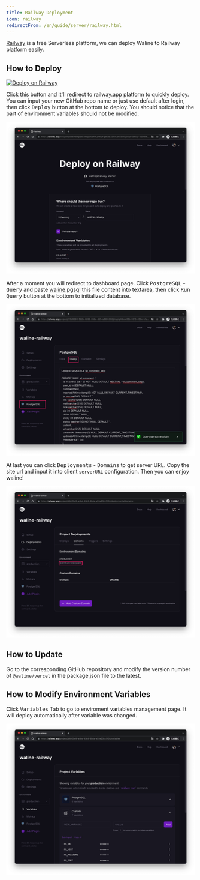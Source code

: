 ```yaml
---
title: Railway Deployment
icon: railway
redirectFrom: /en/guide/server/railway.html
---
```


[Railway](https://railway.app/) is a free Serverless platform, we can deploy Waline to Railway platform easily.

<!-- more -->

## How to Deploy

[![Deploy on Railway](https://railway.app/button.svg)](https://railway.app/new/template?template=https%3A%2F%2Fgithub.com%2Fwalinejs%2Frailway-starter&plugins=postgresql&envs=PG_HOST%2CPG_PORT%2CPG_USER%2CPG_PASSWORD%2CPG_DB%2CPG_PREFIX%2CPORT&referralCode=lizheming&PG_HOSTDefault=%24%7B%7B+PGHOST+%7D%7D&PG_HOSTDesc=Don%27t+modify+it&PG_PORTDefault=%24%7B%7B+PGPORT+%7D%7D&PG_PORTDesc=Don%27t+modify+it&PG_USERDefault=%24%7B%7B+PGUSER+%7D%7D&PG_USERDesc=Don%27t+modify+it&PG_PASSWORDDefault=%24%7B%7B+PGPASSWORD+%7D%7D&PG_PASSWORDDesc=Don%27t+modify+it&PG_DBDefault=%24%7B%7B+PGDATABASE+%7D%7D&PG_DBDesc=Don%27t+modify+it&PG_PREFIXDefault=wl_&PG_PREFIXDesc=Don%27t+modify+it&PORTDefault=3000&PORTDesc=Don%27t+modify+it)

Click this button and it'll redirect to railway.app platform to quickly deploy. You can input your new GitHub repo name or just use default after login, then click <kbd>Deploy</kbd> button at the bottom to deploy. You should notice that the part of environment variables should not be modified.

![railway1](../../../assets/railway-1.jpg)

After a moment you will redirect to dashboard page. Click <kbd>PostgreSQL</kbd> - <kbd>Query</kbd> and paste [waline.pgsql](https://github.com/walinejs/waline/blob/main/assets/waline.pgsql) this file content into textarea, then click <kbd>Run Query</kbd> button at the bottom to initialized database.

![railway2](../../../assets/railway-2.jpg)

At last you can click <kbd>Deployments</kbd> - <kbd>Domains</kbd> to get server URL. Copy the site url and input it into client `serverURL` configuration. Then you can enjoy waline!

![railway3](../../../assets/railway-3.jpg)

## How to Update

Go to the corresponding GitHub repository and modify the version number of `@waline/vercel` in the package.json file to the latest.

## How to Modify Environment Variables

Click <kbd>Variables</kbd> Tab to go to enviroment variables management page. It will deploy automatically after variable was changed.

![railway4](../../../assets/railway-4.jpg)
